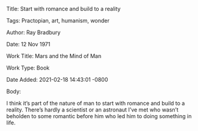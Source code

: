 Title:  Start with romance and build to a reality

Tags:   Practopian, art, humanism, wonder

Author: Ray Bradbury

Date:   12 Nov 1971

Work Title: Mars and the Mind of Man

Work Type: Book

Date Added: 2021-02-18 14:43:01 -0800

Body: 

I think it’s part of the nature of man to start with romance and build to a reality. There’s hardly a scientist or an astronaut I’ve met who wasn’t beholden to some romantic before him who led him to doing something in life.

